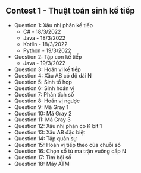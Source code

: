 ## Contest 1 - Thuật toán sinh kế tiếp
- Question 1: Xâu nhị phân kế tiếp
    + C# - 18/3/2022
    + Java - 18/3/2022
    + Kotlin - 18/3/2022
    + Python - 19/3/2022
- Question 2: Tập con kế tiếp
    + Java - 19/3/2022
- Question 3: Hoán vị kế tiếp
- Question 4: Xâu AB có độ dài N
- Question 5: Sinh tổ hợp
- Question 6: Sinh hoán vị
- Question 7: Phân tích số
- Question 8: Hoán vị ngược
- Question 9: Mã Gray 1
- Question 10: Mã Gray 2
- Question 11: Mã Gray 3
- Question 12: Xâu nhị phân có K bit 1
- Question 13: Xâu AB đặc biệt
- Question 14: Tập quân sự
- Question 15: Hoán vị tiếp theo của chuỗi số
- Question 16: Chọn số từ ma trận vuông cấp N
- Question 17: Tìm bội số
- Question 18: Máy ATM